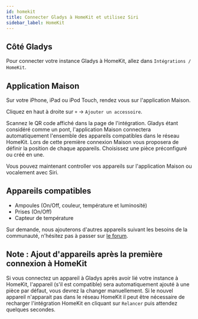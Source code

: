 ```yaml
---
id: homekit
title: Connecter Gladys à HomeKit et utilisez Siri
sidebar_label: HomeKit
---
```


## Côté Gladys

Pour connecter votre instance Gladys à HomeKit, allez dans `Intégrations / HomeKit`.

## Application Maison

Sur votre iPhone, iPad ou iPod Touch, rendez vous sur l'application Maison.

Cliquez en haut à droite sur `+` -> `Ajouter un accessoire`.

Scannez le QR code affiché dans la page de l'intégration. Gladys étant considéré comme un pont, l'application Maison connectera automatiquement l'ensemble des appareils compatibles dans le réseau HomeKit. Lors de cette première connexion Maison vous proposera de définir la position de chaque appareils. Choisissez une pièce préconfiguré ou créé en une.

Vous pouvez maintenant controller vos appareils sur l'application Maison ou vocalement avec Siri.

## Appareils compatibles

- Ampoules (On/Off, couleur, température et luminosité)
- Prises (On/Off)
- Capteur de température

Sur demande, nous ajouterons d'autres appareils suivant les besoins de la communauté, n'hésitez pas à passer sur [le forum](https://community.gladysassistant.com/).

## Note : Ajout d'appareils après la première connexion à HomeKit

Si vous connectez un appareil à Gladys après avoir lié votre instance à HomeKit, l'appareil (s'il est compatible) sera automatiquement ajouté à une pièce par défaut, vous devrez la changer manuellement.
Si le nouvel appareil n'apparait pas dans le réseau HomeKit il peut être nécessaire de recharger l'intégration HomeKit en cliquant sur `Relancer` puis attendez quelques secondes.